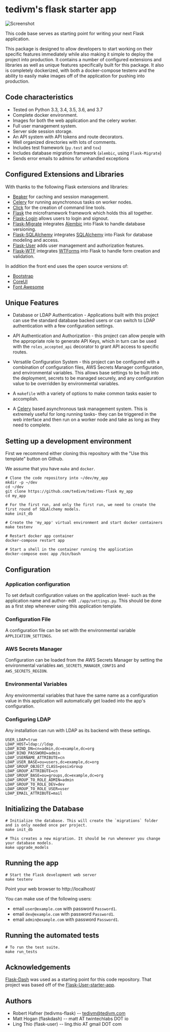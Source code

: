 # tedivm's flask starter app

![Screenshot](https://github.com/twintechlabs/flaskdash/blob/master/app/static/images/screenshot.png)

This code base serves as starting point for writing your next Flask application.

This package is designed to allow developers to start working on their specific features immediately while also making it simple to deploy the project into production. It contains a number of configured extensions and libraries as well as unique features specifically built for this package. It also is completely dockerized, with both a docker-compose testenv and the ability to easily make images off of the application for pushing into production.


## Code characteristics

* Tested on Python 3.3, 3.4, 3.5, 3.6, and 3.7
* Complete docker environment.
* Images for both the web application and the celery worker.
* Full user management system.
* Server side session storage.
* An API system with API tokens and route decorators.
* Well organized directories with lots of comments.
* Includes test framework (`py.test` and `tox`)
* Includes database migration framework (`alembic`, using `Flask-Migrate`)
* Sends error emails to admins for unhandled exceptions

## Configured Extensions and Libraries

With thanks to the following Flask extensions and libraries:
* [Beaker](https://beaker.readthedocs.io/en/latest/) for caching and session management.
* [Celery](http://www.celeryproject.org/) for running asynchronous tasks on worker nodes.
* [Click](https://click.palletsprojects.com/) for the creation of command line tools.
* [Flask](http://flask.pocoo.org/) the microframework framework which holds this all together.
* [Flask-Login](https://flask-login.readthedocs.io/) allows users to login and signout.
* [Flask-Migrate](https://flask-migrate.readthedocs.io/) integrates [Alembic](http://alembic.zzzcomputing.com/) into Flask to handle database versioning.
* [Flask-SQLAlchemy](http://flask-sqlalchemy.pocoo.org) integrates [SQLAlchemy](https://www.sqlalchemy.org/) into Flask for database modeling and access.
* [Flask-User](http://flask-user.readthedocs.io/en/v0.6/) adds user management and authorization features.
* [Flask-WTF](https://flask-wtf.readthedocs.io/en/stable/) integrates [WTForms](https://wtforms.readthedocs.io) into Flask to handle form creation and validation.

In addition the front end uses the open source versions of:
* [Bootstrap](https://getbootstrap.com/)
* [CoreUI](https://coreui.io/)
* [Font Awesome](https://fontawesome.com/)


## Unique Features

* Database or LDAP Authentication - Applications built with this project can use the standard database backed users or can switch to LDAP authentication with a few configuration settings.

* API Authentication and Authorization - this project can allow people with the appropriate role to generate API Keys, which in turn can be used with the `roles_accepted_api` decorator to grant API access to specific routes.

* Versatile Configuration System - this project can be configured with a combination of configuration files, AWS Secrets Manager configuration, and environmental variables. This allows base settings to be built into the deployment, secrets to be managed securely, and any configuration value to be overridden by environmental variables.

* A `makefile` with a variety of options to make common tasks easier to accomplish.

* A [Celery](http://www.celeryproject.org/) based asynchronous task management system. This is extremely useful for long running tasks- they can be triggered in the web interface and then run on a worker node and take as long as they need to complete.


## Setting up a development environment

First we recommend either cloning this repository with the "Use this template" button on Github.


We assume that you have `make` and `docker`.

    # Clone the code repository into ~/dev/my_app
    mkdir -p ~/dev
    cd ~/dev
    git clone https://github.com/tedivm/tedivms-flask my_app
    cd my_app

    # For the first run, and only the first run, we need to create the first round of SQLAlchemy models.
    make init_db

    # Create the 'my_app' virtual environment and start docker containers
    make testenv

    # Restart docker app container
    docker-compose restart app

    # Start a shell in the container running the application
    docker-compose exec app /bin/bash


## Configuration

### Application configuration

To set default configuration values on the application level- such as the application name and author- edit `./app/settings.py`. This should be done as a first step whenever using this application template.

### Configuration File

A configuration file can be set with the environmental variable `APPLICATION_SETTINGS`.

### AWS Secrets Manager

Configuration can be loaded from the AWS Secrets Manager by setting the environmental variables `AWS_SECRETS_MANAGER_CONFIG` and `AWS_SECRETS_REGION`.

### Environmental Variables

Any environmental variables that have the same name as a configuration value in this application will automatically get loaded into the app's configuration.

### Configuring LDAP

Any installation can run with LDAP as its backend with these settings.

```
USER_LDAP=true
LDAP_HOST=ldap://ldap
LDAP_BIND_DN=cn=admin,dc=example,dc=org
LDAP_BIND_PASSWORD=admin
LDAP_USERNAME_ATTRIBUTE=cn
LDAP_USER_BASE=ou=users,dc=example,dc=org
LDAP_GROUP_OBJECT_CLASS=posixGroup
LDAP_GROUP_ATTRIBUTE=cn
LDAP_GROUP_BASE=ou=groups,dc=example,dc=org
LDAP_GROUP_TO_ROLE_ADMIN=admin
LDAP_GROUP_TO_ROLE_DEV=dev
LDAP_GROUP_TO_ROLE_USER=user
LDAP_EMAIL_ATTRIBUTE=mail
```


## Initializing the Database

    # Initialize the database. This will create the `migrations` folder and is only needed once per project.
    make init_db

    # This creates a new migration. It should be run whenever you change your database models.
    make upgrade_models


## Running the app

    # Start the Flask development web server
    make testenv


Point your web browser to http://localhost/

You can make use of the following users:
- email `user@example.com` with password `Password1`.
- email `dev@example.com` with password `Password1`.
- email `admin@example.com` with password `Password1`.


## Running the automated tests

    # To run the test suite.
    make run_tests



## Acknowledgements

<!-- Please consider leaving this line. Thank you -->
[Flask-Dash](https://github.com/twintechlabs/flaskdash) was used as a starting point for this code repository. That project was based off of the [Flask-User-starter-app](https://github.com/lingthio/Flask-User-starter-app).

## Authors
- Robert Hafner (tedivms-flask) -- tedivm@tedivm.com
- Matt Hogan (flaskdash) -- matt AT twintechlabs DOT io
- Ling Thio (flask-user) -- ling.thio AT gmail DOT com
